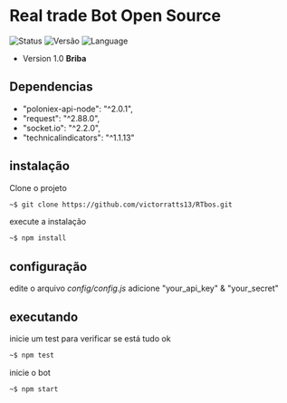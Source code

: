 # Real trade Bot Open Source

![Status](https://img.shields.io/badge/Status-est%C3%A1vel-yellow.svg) ![Versão](https://img.shields.io/badge/Vers%C3%A3o-Briba%20--%201.0-yellowgreen.svg) ![Language](https://img.shields.io/badge/Lang-JavaScript-green.svg)

<!-- START doctoc generated TOC please keep comment here to allow auto update -->
<!-- DON'T EDIT THIS SECTION, INSTEAD RE-RUN doctoc TO UPDATE -->

 - Version 1.0 **Briba**
 
## Dependencias

- "poloniex-api-node": "^2.0.1",
- "request": "^2.88.0",
- "socket.io": "^2.2.0",
- "technicalindicators": "^1.1.13"

## instalação

Clone o projeto
```sh
~$ git clone https://github.com/victorratts13/RTbos.git
```
execute a instalação
```sh
~$ npm install
```

## configuração

edite o arquivo *config/config.js*
adicione "your_api_key" & "your_secret"

## executando
inicie um test para verificar se está tudo ok
```sh
~$ npm test
```
inicie o bot
```sh
~$ npm start
```
